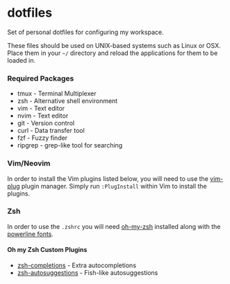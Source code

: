 # dotfiles

Set of personal dotfiles for configuring my workspace.

These files should be used on UNIX-based systems such as Linux or OSX. Place them in your `~/` directory and reload the applications for them to be loaded in.

### Required Packages
* tmux - Terminal Multiplexer
* zsh - Alternative shell environment
* vim - Text editor
* nvim - Text editor
* git - Version control
* curl - Data transfer tool
* fzf - Fuzzy finder 
* ripgrep - grep-like tool for searching

### Vim/Neovim
In order to install the Vim plugins listed below, you will need to use the [vim-plug](https://github.com/junegunn/vim-plug) plugin manager. Simply run `:PlugInstall` within Vim to install the plugins.  

### Zsh
In order to use the `.zshrc` you will need [oh-my-zsh](https://github.com/robbyrussell/oh-my-zsh) installed along with the [powerline fonts](https://github.com/powerline/fonts).

#### Oh my Zsh Custom Plugins
* [zsh-completions](https://github.com/zsh-users/zsh-completions) - Extra autocompletions
* [zsh-autosuggestions](https://github.com/zsh-users/zsh-autosuggestions) - Fish-like autosuggestions


